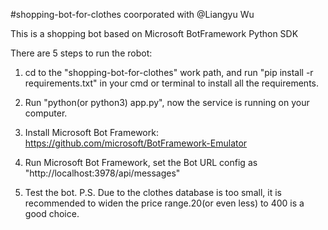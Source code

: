 #shopping-bot-for-clothes coorporated with @Liangyu Wu

This is a shopping bot based on Microsoft BotFramework Python SDK

There are 5 steps to run the robot:

1. cd to the "shopping-bot-for-clothes" work path, and run "pip install -r requirements.txt" in your cmd or terminal to install all the requirements.

2. Run "python(or python3) app.py", now the service is running on your computer.

3. Install Microsoft Bot Framework: https://github.com/microsoft/BotFramework-Emulator

4. Run Microsoft Bot Framework, set the Bot URL config as "http://localhost:3978/api/messages"

5. Test the bot.
P.S. Due to the clothes database is too small, it is recommended to widen the price range.20(or even less) to 400 is a good choice.
